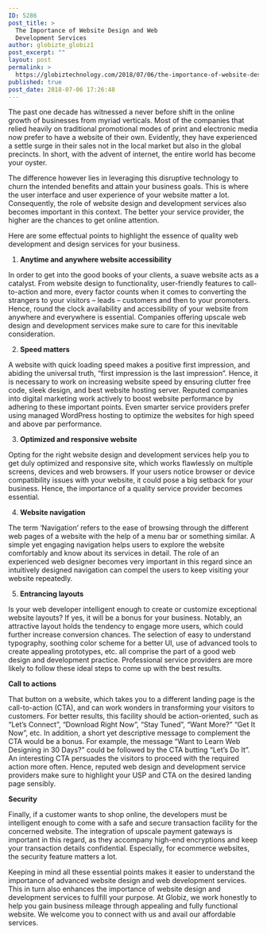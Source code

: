 ```yaml
---
ID: 5286
post_title: >
  The Importance of Website Design and Web
  Development Services
author: globizte_globiz1
post_excerpt: ""
layout: post
permalink: >
  https://globiztechnology.com/2018/07/06/the-importance-of-website-design-and-web-development-services/
published: true
post_date: 2018-07-06 17:26:48
---
```

The past one decade has witnessed a never before shift in the online growth of businesses from myriad verticals. Most of the companies that relied heavily on traditional promotional modes of print and electronic media now prefer to have a website of their own. Evidently, they have experienced a settle surge in their sales not in the local market but also in the global precincts. In short, with the advent of internet, the entire world has become your oyster.

The difference however lies in leveraging this disruptive technology to churn the intended benefits and attain your business goals. This is where the user interface and user experience of your website matter a lot. Consequently, the role of website design and development services also becomes important in this context. The better your service provider, the higher are the chances to get online attention.

Here are some effectual points to highlight the essence of quality web development and design services for your business.
<ol>
 	<li><strong> Anytime and anywhere website accessibility</strong></li>
</ol>
In order to get into the good books of your clients, a suave website acts as a catalyst. From website design to functionality, user-friendly features to call-to-action and more, every factor counts when it comes to converting the strangers to your visitors – leads – customers and then to your promoters. Hence, round the clock availability and accessibility of your website from anywhere and everywhere is essential. Companies offering upscale web design and development services make sure to care for this inevitable consideration.
<ol start="2">
 	<li><strong> Speed matters</strong></li>
</ol>
A website with quick loading speed makes a positive first impression, and abiding the universal truth, “first impression is the last impression”. Hence, it is necessary to work on increasing website speed by ensuring clutter free code, sleek design, and best website hosting server. Reputed companies into digital marketing work actively to boost website performance by adhering to these important points. Even smarter service providers prefer using managed WordPress hosting to optimize the websites for high speed and above par performance.
<ol start="3">
 	<li><strong> Optimized and responsive website</strong></li>
</ol>
Opting for the right website design and development services help you to get duly optimized and responsive site, which works flawlessly on multiple screens, devices and web browsers. If your users notice browser or device compatibility issues with your website, it could pose a big setback for your business. Hence, the importance of a quality service provider becomes essential.
<ol start="4">
 	<li><strong> Website navigation</strong></li>
</ol>
The term ‘Navigation’ refers to the ease of browsing through the different web pages of a website with the help of a menu bar or something similar. A simple yet engaging navigation helps users to explore the website comfortably and know about its services in detail. The role of an experienced web designer becomes very important in this regard since an intuitively designed navigation can compel the users to keep visiting your website repeatedly.
<ol start="5">
 	<li><strong> Entrancing layouts</strong></li>
</ol>
Is your web developer intelligent enough to create or customize exceptional website layouts? If yes, it will be a bonus for your business. Notably, an attractive layout holds the tendency to engage more users, which could further increase conversion chances. The selection of easy to understand typography, soothing color scheme for a better UI, use of advanced tools to create appealing prototypes, etc. all comprise the part of a good web design and development practice. Professional service providers are more likely to follow these ideal steps to come up with the best results.

<strong>Call to actions</strong>

That button on a website, which takes you to a different landing page is the call-to-action (CTA), and can work wonders in transforming your visitors to customers. For better results, this facility should be action-oriented, such as “Let’s Connect”, “Download Right Now”, “Stay Tuned”, “Want More?” “Get It Now”, etc. In addition, a short yet descriptive message to complement the CTA would be a bonus. For example, the message “Want to Learn Web Designing in 30 Days?” could be followed by the CTA butting “Let’s Do It”. An interesting CTA persuades the visitors to proceed with the required action more often. Hence, reputed web design and development service providers make sure to highlight your USP and CTA on the desired landing page sensibly.

<strong>Security</strong>

Finally, if a customer wants to shop online, the developers must be intelligent enough to come with a safe and secure transaction facility for the concerned website. The integration of upscale payment gateways is important in this regard, as they accompany high-end encryptions and keep your transaction details confidential. Especially, for ecommerce websites, the security feature matters a lot.

Keeping in mind all these essential points makes it easier to understand the importance of advanced website design and web development services. This in turn also enhances the importance of website design and development services to fulfill your purpose. At Globiz, we work honestly to help you gain business mileage through appealing and fully functional website. We welcome you to connect with us and avail our affordable services.

&nbsp;

&nbsp;